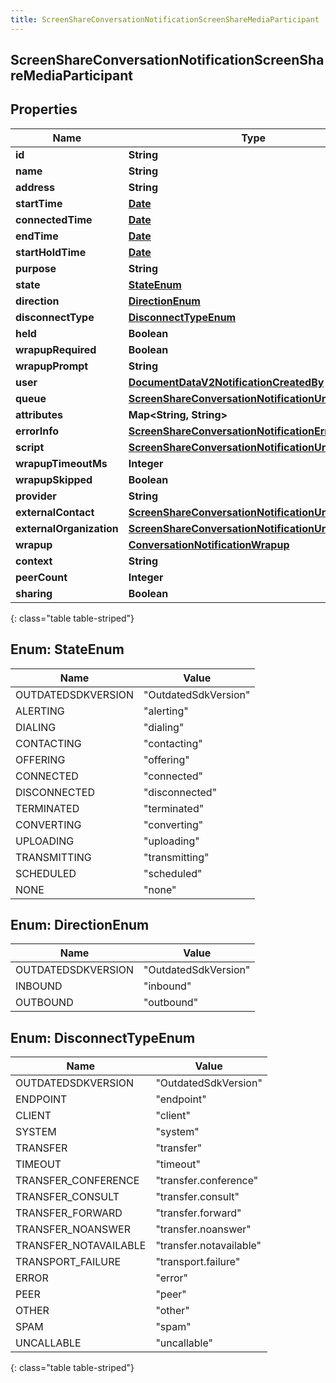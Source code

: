 ```yaml
---
title: ScreenShareConversationNotificationScreenShareMediaParticipant
---
```

## ScreenShareConversationNotificationScreenShareMediaParticipant


## Properties

| Name | Type | Description | Notes |
| ------------ | ------------- | ------------- | ------------- |
| **id** | **String** |  |  [optional] |
| **name** | **String** |  |  [optional] |
| **address** | **String** |  |  [optional] |
| **startTime** | [**Date**](Date.html) |  |  [optional] |
| **connectedTime** | [**Date**](Date.html) |  |  [optional] |
| **endTime** | [**Date**](Date.html) |  |  [optional] |
| **startHoldTime** | [**Date**](Date.html) |  |  [optional] |
| **purpose** | **String** |  |  [optional] |
| **state** | [**StateEnum**](#StateEnum) |  |  [optional] |
| **direction** | [**DirectionEnum**](#DirectionEnum) |  |  [optional] |
| **disconnectType** | [**DisconnectTypeEnum**](#DisconnectTypeEnum) |  |  [optional] |
| **held** | **Boolean** |  |  [optional] |
| **wrapupRequired** | **Boolean** |  |  [optional] |
| **wrapupPrompt** | **String** |  |  [optional] |
| **user** | [**DocumentDataV2NotificationCreatedBy**](DocumentDataV2NotificationCreatedBy.html) |  |  [optional] |
| **queue** | [**ScreenShareConversationNotificationUriReference**](ScreenShareConversationNotificationUriReference.html) |  |  [optional] |
| **attributes** | **Map&lt;String, String&gt;** |  |  [optional] |
| **errorInfo** | [**ScreenShareConversationNotificationErrorInfo**](ScreenShareConversationNotificationErrorInfo.html) |  |  [optional] |
| **script** | [**ScreenShareConversationNotificationUriReference**](ScreenShareConversationNotificationUriReference.html) |  |  [optional] |
| **wrapupTimeoutMs** | **Integer** |  |  [optional] |
| **wrapupSkipped** | **Boolean** |  |  [optional] |
| **provider** | **String** |  |  [optional] |
| **externalContact** | [**ScreenShareConversationNotificationUriReference**](ScreenShareConversationNotificationUriReference.html) |  |  [optional] |
| **externalOrganization** | [**ScreenShareConversationNotificationUriReference**](ScreenShareConversationNotificationUriReference.html) |  |  [optional] |
| **wrapup** | [**ConversationNotificationWrapup**](ConversationNotificationWrapup.html) |  |  [optional] |
| **context** | **String** |  |  [optional] |
| **peerCount** | **Integer** |  |  [optional] |
| **sharing** | **Boolean** |  |  [optional] |
{: class="table table-striped"}


<a name="StateEnum"></a>

## Enum: StateEnum

| Name | Value |
| ---- | ----- |
| OUTDATEDSDKVERSION | &quot;OutdatedSdkVersion&quot; |
| ALERTING | &quot;alerting&quot; |
| DIALING | &quot;dialing&quot; |
| CONTACTING | &quot;contacting&quot; |
| OFFERING | &quot;offering&quot; |
| CONNECTED | &quot;connected&quot; |
| DISCONNECTED | &quot;disconnected&quot; |
| TERMINATED | &quot;terminated&quot; |
| CONVERTING | &quot;converting&quot; |
| UPLOADING | &quot;uploading&quot; |
| TRANSMITTING | &quot;transmitting&quot; |
| SCHEDULED | &quot;scheduled&quot; |
| NONE | &quot;none&quot; |


<a name="DirectionEnum"></a>

## Enum: DirectionEnum

| Name | Value |
| ---- | ----- |
| OUTDATEDSDKVERSION | &quot;OutdatedSdkVersion&quot; |
| INBOUND | &quot;inbound&quot; |
| OUTBOUND | &quot;outbound&quot; |


<a name="DisconnectTypeEnum"></a>

## Enum: DisconnectTypeEnum

| Name | Value |
| ---- | ----- |
| OUTDATEDSDKVERSION | &quot;OutdatedSdkVersion&quot; |
| ENDPOINT | &quot;endpoint&quot; |
| CLIENT | &quot;client&quot; |
| SYSTEM | &quot;system&quot; |
| TRANSFER | &quot;transfer&quot; |
| TIMEOUT | &quot;timeout&quot; |
| TRANSFER_CONFERENCE | &quot;transfer.conference&quot; |
| TRANSFER_CONSULT | &quot;transfer.consult&quot; |
| TRANSFER_FORWARD | &quot;transfer.forward&quot; |
| TRANSFER_NOANSWER | &quot;transfer.noanswer&quot; |
| TRANSFER_NOTAVAILABLE | &quot;transfer.notavailable&quot; |
| TRANSPORT_FAILURE | &quot;transport.failure&quot; |
| ERROR | &quot;error&quot; |
| PEER | &quot;peer&quot; |
| OTHER | &quot;other&quot; |
| SPAM | &quot;spam&quot; |
| UNCALLABLE | &quot;uncallable&quot; |
{: class="table table-striped"}


